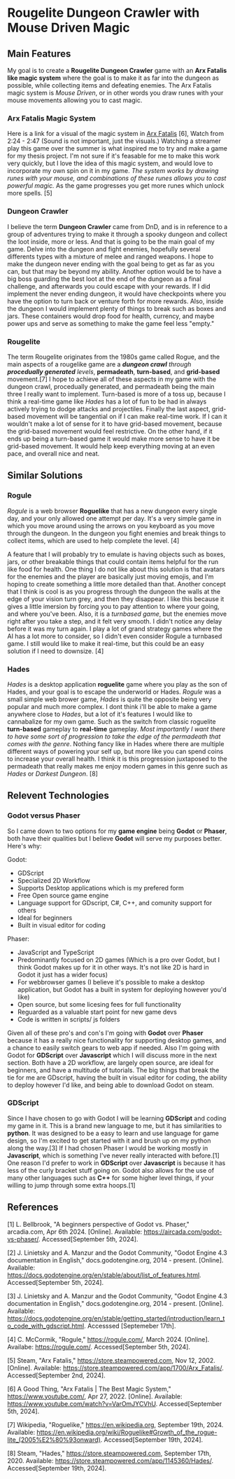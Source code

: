 # Rougelite Dungeon Crawler with Mouse Driven Magic

## Main Features
My goal is to create a **Rougelite Dungeon Crawler** game with an **Arx Fatalis like magic system** where the goal is to make it as far into the dungeon as possible, while collecting items and defeating enemies. The Arx Fatalis magic system is _Mouse Driven_, or in other words you draw runes with your mouse movements allowing you to cast magic. 

### Arx Fatalis Magic System 
Here is a link for a visual of the magic system in [Arx Fatalis](https://www.youtube.com/watch?v=VarOmJYCVhU) [6], Watch from 2:24 - 2:47 (Sound is not important, just the visuals.)
Watching a streamer play this game over the summer is what inspired me to try and make a game for my thesis project. I'm not sure if it's feasable for me to make this work very quickly, but I love the idea of this magic system, and would love to incorporate my own spin on it in my game. _The system works by drawing runes with your mouse, and combinations of these runes allows you to cast powerful magic._ As the game progresses you get more runes which unlock more spells. [5]

### Dungeon Crawler
I believe the term **Dungeon Crawler** came from DnD, and is in reference to a group of adventures trying to make it through a spooky dungeon and collect the loot inside, more or less. And that is going to be the main goal of my game. Delve into the dungeon and fight enemies, hopefully several differents types with a mixture of melee and ranged weapons. I hope to make the dungeon never ending with the goal being to get as far as you can, but that may be beyond my ability. Another option would be to have a big boss guarding the best loot at the end of the dungeon as a final challenge, and afterwards you could escape with your rewards. If I did implement the never ending dungeon, it would have checkpoints where you have the option to turn back or venture forth for more rewards. Also, inside the dungeon I would implement plenty of things to break such as boxes and jars. These containers would drop food for health, currency, and maybe power ups and serve as something to make the game feel less "empty."

### Rougelite
The term Rougelite originates from the 1980s game called Rogue, and the main aspects of a rougelike game are a _**dungeon crawl** through **procedually generated** levels_, **permadeath**, **turn-based**, and **grid-based** movement.[7] I hope to achieve all of these aspects in my game with the dungeon crawl, procedually generated, and permadeath being the main three I really want to implement. Turn-based is more of a toss up, because I think a real-time game like _Hades_ has a lot of fun to be had in always actively trying to dodge attacks and projectiles. Finally the last aspect, grid-based movement will be tangential on if I can make real-time work. If I can it wouldn't make a lot of sense for it to have grid-based movement, because the grid-based movement would feel restrictive. On the other hand, if it ends up being a turn-based game it would make more sense to have it be grid-based movement. It would help keep everything moving at an even pace, and overall nice and neat.

## Similar Solutions

### Rogule
_Rogule_ is a web browser **Roguelike** that has a new dungeon every single day, and your only allowed one attempt per day. It's a very simple game in which you move around using the arrows on you keyboard as you move through the dungeon. In the dungeon you fight enemies and break things to collect items, which are used to help complete the level. [4]

A feature that I will probably try to emulate is having objects such as boxes, jars, or other breakable things that could contain items helpful for the run like food for health. One thing I do not like about this solution is that avatars for the enemies and the player are basically just moving emojis, and I'm hoping to create something a little more detailed than that. Another concept that I think is cool is as you progress through the dungeon the walls at the edge of your vision turn grey, and then they disappear. I like this because it gives a little imersion by forcing you to pay attention to where your going, and where you've been. Also, it is a _turnbased game_, but the enemies move right after you take a step, and it felt very smooth. I didn't notice any delay before it was my turn again. I play a lot of grand strategy games where the AI has a lot more to consider, so I didn't even consider Rogule a turnbased game. I still would like to make it real-time, but this could be an easy solution if I need to downsize. [4]

### Hades
_Hades_ is a desktop application **roguelite** game where you play as the son of Hades, and your goal is to escape the underworld or Hades. _Rogule_ was a small simple web brower game, _Hades_ is quite the opposite being very popular and much more complex. I dont think i'll be able to make a game anywhere close to _Hades_, but a lot of it's features I would like to cannabalize for my own game. Such as the switch from classic roguelite **turn-based** gameplay to **real-time** gameplay. _Most importantly I want there to have some sort of progression to take the edge of the permadeath that comes with the genre_. Nothing fancy like in Hades where there are multiple different ways of powering your self up, but more like you can spend coins to increase your overall health. I think it is this progression juxtaposed to the permadeath that really makes me enjoy modern games in this genre such as _Hades_ or _Darkest Dungeon_. [8]

## Relevent Technologies

### Godot versus Phaser
So I came down to two options for my **game engine** being **Godot** or **Phaser**, both have their qualities but I believe **Godot** will serve my purposes better. Here's why:

Godot:
- GDScript
- Specialized 2D Workflow
- Supports Desktop applications which is my prefered form
- Free Open source game engine
- Language support for GDscript, C#, C++, and comunity support for others
- Ideal for beginners
- Built in visual editor for coding

Phaser:
- JavaScript and TypeScript
- Predominantly focused on 2D games (Which is a pro over Godot, but I think Godot makes up for it in other ways. It's not like 2D is hard in Godot it just has a wider focus)
- For webbrowser games (I believe it's possible to make a desktop application, but Godot has a built in system for deploying however you'd like)
- Open source, but some licesing fees for full functionality
- Reguarded as a valuable start point for new game devs
- Code is written in scripts/ js folders

Given all of these pro's and con's I'm going with **Godot** over **Phaser** because it has a really nice functionality for supporting desktop games, and a chance to easily switch gears to web app if needed. Also I'm going with Godot for **GDScript** over **Javascript** which I will discuss more in the next section. Both have a 2D workflow, are largely open source, are ideal for beginners, and have a multitude of tutorials. The big things that break the tie for me are GDscript, having the built in visual editor for coding, the ability to deploy however I'd like, and being able to download Godot on steam.


### GDScript
Since I have chosen to go with Godot I will be learning **GDScript** and coding my game in it. This is a brand new language to me, but it has similarities to **python**. It was designed to be a easy to learn and use language for game design, so I'm excited to get started with it and brush up on my python along the way.[3] If I had chosen Phaser I would be working mostly in **Javascript**, which is something I've never really interacted with before.[1] One reason I'd prefer to work in **GDScript** over **Javascript** is because it has less of the curly bracket stuff going on. Godot also allows for the use of many other languages such as **C++** for some higher level things, if your willing to jump through some extra hoops.[1]

## References
[1] L. Bellbrook, "A beginners perspective of Godot vs. Phaser," arcadia.com, Apr 6th 2024. [Online]. Available: https://aircada.com/godot-vs-phaser/. Accessed[September 5th, 2024].

[2] J. Linietsky and A. Manzur and the Godot Community, "Godot Engine 4.3 documentation in English," docs.godotengine.org, 2014 - present. [Online]. Available: https://docs.godotengine.org/en/stable/about/list_of_features.html. Accessed[September 5th, 2024].

[3] J. Linietsky and A. Manzur and the Godot Community, "Godot Engine 4.3 documentation in English," docs.godotengine.org, 2014 - present. [Online]. Available: https://docs.godotengine.org/en/stable/getting_started/introduction/learn_to_code_with_gdscript.html. Accesssed [Septemeber 17th].

[4] C. McCormik, "Rogule," https://rogule.com/, March 2024. [Online]. Availabe: https://rogule.com/. Accessed[September 5th, 2024].

[5] Steam, "Arx Fatalis," https://store.steampowered.com, Nov 12, 2002. [Online]. Available: https://store.steampowered.com/app/1700/Arx_Fatalis/. Accessed[September 2nd, 2024].

[6] A Good Thing, "Arx Fatalis | The Best Magic System," https://www.youtube.com/, Apr 27, 2022. [Online]. Available: https://www.youtube.com/watch?v=VarOmJYCVhU. Accessed[September 5th, 2024]. 

[7] Wikipedia, "Roguelike," https://en.wikipedia.org, September 19th, 2024. Available: https://en.wikipedia.org/wiki/Roguelike#Growth_of_the_rogue-lite_(2005%E2%80%93onward). Accessed[September 19th, 2024].

[8] Steam, "Hades," https://store.steampowered.com, September 17th, 2020. Available: https://store.steampowered.com/app/1145360/Hades/. Accessed[September 19th, 2024].

